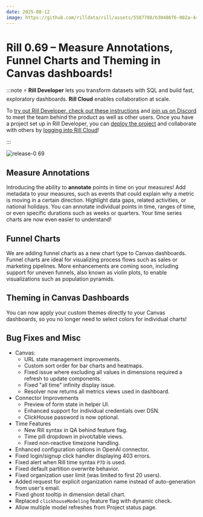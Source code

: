 ```yaml
---
date: 2025-08-12
image: https://github.com/rilldata/rill/assets/5587788/b30486f6-002a-445d-8a1b-955b6ec0066d
---
```


# Rill 0.69 – Measure Annotations, Funnel Charts and Theming in Canvas dashboards!

:::note
⚡ **Rill Developer** lets you transform datasets with SQL and build fast, exploratory dashboards. **Rill Cloud** enables collaboration at scale.


To [try out Rill Developer, check out these instructions](/get-started/install) and [join us on Discord](https://discord.gg/TatjVY32) to meet the team behind the product as well as other users. Once you have a project set up in Rill Developer, you can [deploy the project](/deploy/deploy-dashboard) and collaborate with others by [logging into Rill Cloud](https://ui.rilldata.com)!

:::

![release-0 69](<https://cdn.rilldata.com/docs/release-notes/release-069.gif>)


## Measure Annotations
Introducing the ability to **annotate** points in time on your measures! Add metadata to your measures, such as events that could explain why a metric is moving in a certain direction. Highlight data gaps, related activities, or national holidays. You can annotate individual points in time, ranges of time, or even specific durations such as weeks or quarters. Your time series charts are now even easier to understand!

## Funnel Charts
We are adding funnel charts as a new chart type to Canvas dashboards. Funnel charts are ideal for visualizing process flows such as sales or marketing pipelines. More enhancements are coming soon, including support for uneven funnels, also known as violin plots, to enable visualizations such as population pyramids.

## Theming in Canvas Dashboards
You can now apply your custom themes directly to your Canvas dashboards, so you no longer need to select colors for individual charts!


## Bug Fixes and Misc
- Canvas:
  - URL state management improvements.
  - Custom sort order for bar charts and heatmaps.
  - Fixed issue where excluding all values in dimensions required a refresh to update components.
  - Fixed "all time" infinity display issue.
  - Resolver now returns all metrics views used in dashboard.
- Connector Improvements
  - Preview of form state in helper UI.
  - Enhanced support for individual credentials over DSN.
  - ClickHouse password is now optional.
- Time Features
  - New Rill syntax in QA behind feature flag.
  - Time pill dropdown in pivot/table views.
  - Fixed non-reactive timezone handling.
- Enhanced configuration options in OpenAI connector.
- Fixed login/signup click handler displaying 403 errors.
- Fixed alert when Rill time syntax `P7D` is used.
- Fixed default partition overwrite behavior.
- Fixed organization user limit (was limited to first 20 users).
- Added request for explicit organization name instead of auto-generation from user's email.
- Fixed ghost tooltip in dimension detail chart.
- Replaced `clickhouseModeling` feature flag with dynamic check.
- Allow multiple model refreshes from Project status page.